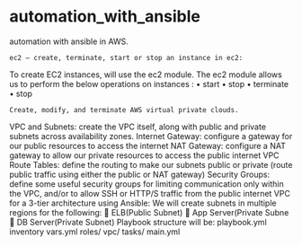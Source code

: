 # automation_with_ansible
automation with ansible in AWS.

  	ec2 – create, terminate, start or stop an instance in ec2:
To create EC2 instances, will use the ec2 module. The ec2 module allows us to perform the below operations on instances :
•	start
•	stop
•	terminate
•	stop

    Create, modify, and terminate AWS virtual private clouds.
VPC and Subnets: create the VPC itself, along with public and private subnets across availability zones.
Internet Gateway: configure a gateway for our public resources to access the internet
NAT Gateway: configure a NAT gateway to allow our private resources to access the public internet
VPC Route Tables: define the routing to make our subnets public or private (route public traffic using either the public or NAT gateway)
Security Groups: define some useful security groups for limiting communication only within the VPC, and/or to allow SSH or HTTP/S traffic from the public internet
 VPC for a 3-tier architecture using  Ansible:
We will create subnets in multiple regions for the following:
	ELB(Public Subnet)
	App Server(Private Subne
	 DB Server(Private Subnet)
Playbook structure will be:
playbook.yml
 inventory
  vars.yml
  roles/
        vpc/
            tasks/
                main.yml
